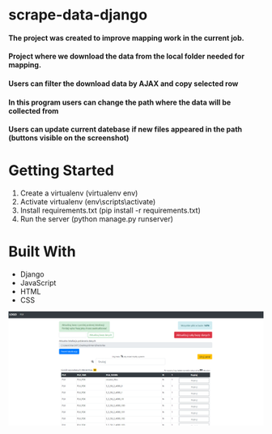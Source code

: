 # scrape-data-django

#### The project was created to improve mapping work in the current job.
#### Project where we download the data from the local folder needed for mapping.
#### Users can filter the download data by AJAX and copy selected row
#### In this program users can change the path where the data will be collected from
#### Users can update current datebase if new files appeared in the path (buttons visible on the screenshot)

# Getting Started

1. Create a virtualenv (virtualenv env)
2. Activate virtualenv (env\scripts\activate)
2. Install requirements.txt (pip install -r requirements.txt)
3. Run the server (python manage.py runserver)

# Built With

* Django
* JavaScript
* HTML
* CSS

![alt text](https://raw.githubusercontent.com/marcmas/scrape-data-django/master/scrape_data.png)

